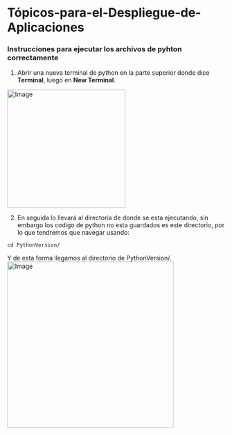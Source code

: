 # Tópicos-para-el-Despliegue-de-Aplicaciones

### Instrucciones para ejecutar los archivos de pyhton correctamente

1. Abrir una nueva terminal de python en la parte superior donde dice **Terminal**, luego en **New Terminal**.
<img width="273" alt="Image" src="https://github.com/user-attachments/assets/1d7f1e0a-bd99-4a1a-8f2a-14ca7657947d" />

2. En seguida lo llevará al directoria de donde se esta ejecutando, sin embargo los codigo de python no esta guardados es este directorio, por lo que tendremos que navegar usando:
```
cd PythonVersion/
```
Y de esta forma llegamos al directorio de PythonVersion/.
<img width="384" alt="Image" src="https://github.com/user-attachments/assets/8d438611-ee57-40a8-ba59-c1cb1a2232f7" />

